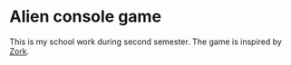 # Alien console game

This is my school work during second semester. The game is inspired by [Zork](https://en.wikipedia.org/wiki/Zork).